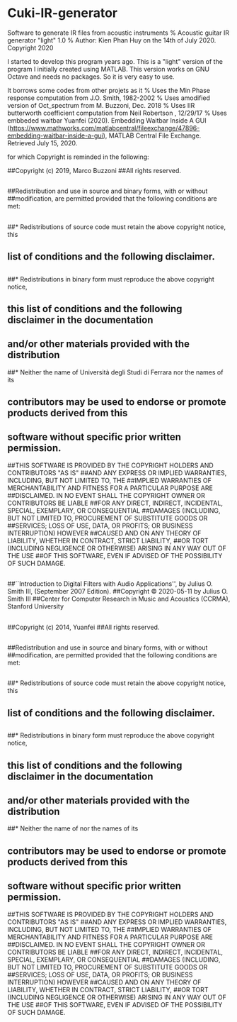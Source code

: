 # Cuki-IR-generator
Software to generate IR files from acoustic instruments
% Acoustic guitar IR generator "light" 1.0
% Author: Kien Phan Huy on the 14th of July 2020. Copyright 2020

I started to develop this program years ago. This is a "light" version of the program I initially created using MATLAB.
This version works on GNU Octave and needs no packages. So it is very easy to use.

It borrows some codes from other projets as it 
% Uses the Min Phase response computation from J.O. Smith, 1982-2002
% Uses amodified version of Oct_spectrum from M. Buzzoni, Dec. 2018
% Uses IIR butterworth coefficient computation from Neil Robertson , 12/29/17
% Uses embbeded waitbar Yuanfei (2020). Embedding Waitbar Inside A GUI (https://www.mathworks.com/matlabcentral/fileexchange/47896-embedding-waitbar-inside-a-gui), MATLAB Central File Exchange. Retrieved July 15, 2020. 

for which Copyright is reminded in the following:

##Copyright (c) 2019, Marco Buzzoni
##All rights reserved.
##
##Redistribution and use in source and binary forms, with or without
##modification, are permitted provided that the following conditions are met:
##
##* Redistributions of source code must retain the above copyright notice, this
##  list of conditions and the following disclaimer.
##
##* Redistributions in binary form must reproduce the above copyright notice,
##  this list of conditions and the following disclaimer in the documentation
##  and/or other materials provided with the distribution
##* Neither the name of Università degli Studi di Ferrara nor the names of its
##  contributors may be used to endorse or promote products derived from this
##  software without specific prior written permission.
##THIS SOFTWARE IS PROVIDED BY THE COPYRIGHT HOLDERS AND CONTRIBUTORS "AS IS"
##AND ANY EXPRESS OR IMPLIED WARRANTIES, INCLUDING, BUT NOT LIMITED TO, THE
##IMPLIED WARRANTIES OF MERCHANTABILITY AND FITNESS FOR A PARTICULAR PURPOSE ARE
##DISCLAIMED. IN NO EVENT SHALL THE COPYRIGHT OWNER OR CONTRIBUTORS BE LIABLE
##FOR ANY DIRECT, INDIRECT, INCIDENTAL, SPECIAL, EXEMPLARY, OR CONSEQUENTIAL
##DAMAGES (INCLUDING, BUT NOT LIMITED TO, PROCUREMENT OF SUBSTITUTE GOODS OR
##SERVICES; LOSS OF USE, DATA, OR PROFITS; OR BUSINESS INTERRUPTION) HOWEVER
##CAUSED AND ON ANY THEORY OF LIABILITY, WHETHER IN CONTRACT, STRICT LIABILITY,
##OR TORT (INCLUDING NEGLIGENCE OR OTHERWISE) ARISING IN ANY WAY OUT OF THE USE
##OF THIS SOFTWARE, EVEN IF ADVISED OF THE POSSIBILITY OF SUCH DAMAGE.
##
##
##``Introduction to Digital Filters with Audio Applications'', by Julius O. Smith III, (September 2007 Edition).
##Copyright © 2020-05-11 by Julius O. Smith III
##Center for Computer Research in Music and Acoustics (CCRMA),   Stanford University
##
##Copyright (c) 2014, Yuanfei
##All rights reserved.
##
##Redistribution and use in source and binary forms, with or without
##modification, are permitted provided that the following conditions are met:
##
##* Redistributions of source code must retain the above copyright notice, this
##  list of conditions and the following disclaimer.
##
##* Redistributions in binary form must reproduce the above copyright notice,
##  this list of conditions and the following disclaimer in the documentation
##  and/or other materials provided with the distribution
##* Neither the name of  nor the names of its
##  contributors may be used to endorse or promote products derived from this
##  software without specific prior written permission.
##THIS SOFTWARE IS PROVIDED BY THE COPYRIGHT HOLDERS AND CONTRIBUTORS "AS IS"
##AND ANY EXPRESS OR IMPLIED WARRANTIES, INCLUDING, BUT NOT LIMITED TO, THE
##IMPLIED WARRANTIES OF MERCHANTABILITY AND FITNESS FOR A PARTICULAR PURPOSE ARE
##DISCLAIMED. IN NO EVENT SHALL THE COPYRIGHT OWNER OR CONTRIBUTORS BE LIABLE
##FOR ANY DIRECT, INDIRECT, INCIDENTAL, SPECIAL, EXEMPLARY, OR CONSEQUENTIAL
##DAMAGES (INCLUDING, BUT NOT LIMITED TO, PROCUREMENT OF SUBSTITUTE GOODS OR
##SERVICES; LOSS OF USE, DATA, OR PROFITS; OR BUSINESS INTERRUPTION) HOWEVER
##CAUSED AND ON ANY THEORY OF LIABILITY, WHETHER IN CONTRACT, STRICT LIABILITY,
##OR TORT (INCLUDING NEGLIGENCE OR OTHERWISE) ARISING IN ANY WAY OUT OF THE USE
##OF THIS SOFTWARE, EVEN IF ADVISED OF THE POSSIBILITY OF SUCH DAMAGE.

